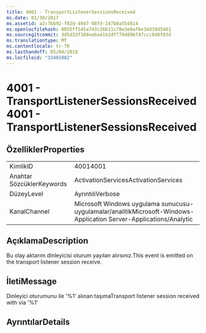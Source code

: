 ```yaml
---
title: 4001 - TransportListenerSessionsReceived
ms.date: 03/30/2017
ms.assetid: a2c7bb92-f02d-4947-98fd-247b0a55d814
ms.openlocfilehash: 0855ff545a743c26b11c78e3e8af6e34d19d5461
ms.sourcegitcommit: 3d5d33f384eeba41b2dff79d096f47ccc8d8f03d
ms.translationtype: MT
ms.contentlocale: tr-TR
ms.lasthandoff: 05/04/2018
ms.locfileid: "33465802"
---
```

# <a name="4001---transportlistenersessionsreceived"></a><span data-ttu-id="a7f17-102">4001 - TransportListenerSessionsReceived</span><span class="sxs-lookup"><span data-stu-id="a7f17-102">4001 - TransportListenerSessionsReceived</span></span>
## <a name="properties"></a><span data-ttu-id="a7f17-103">Özellikler</span><span class="sxs-lookup"><span data-stu-id="a7f17-103">Properties</span></span>  
  
|||  
|-|-|  
|<span data-ttu-id="a7f17-104">Kimlik</span><span class="sxs-lookup"><span data-stu-id="a7f17-104">ID</span></span>|<span data-ttu-id="a7f17-105">4001</span><span class="sxs-lookup"><span data-stu-id="a7f17-105">4001</span></span>|  
|<span data-ttu-id="a7f17-106">Anahtar Sözcükler</span><span class="sxs-lookup"><span data-stu-id="a7f17-106">Keywords</span></span>|<span data-ttu-id="a7f17-107">ActivationServices</span><span class="sxs-lookup"><span data-stu-id="a7f17-107">ActivationServices</span></span>|  
|<span data-ttu-id="a7f17-108">Düzey</span><span class="sxs-lookup"><span data-stu-id="a7f17-108">Level</span></span>|<span data-ttu-id="a7f17-109">Ayrıntılı</span><span class="sxs-lookup"><span data-stu-id="a7f17-109">Verbose</span></span>|  
|<span data-ttu-id="a7f17-110">Kanal</span><span class="sxs-lookup"><span data-stu-id="a7f17-110">Channel</span></span>|<span data-ttu-id="a7f17-111">Microsoft Windows uygulama sunucusu-uygulamalar/analitik</span><span class="sxs-lookup"><span data-stu-id="a7f17-111">Microsoft-Windows-Application Server-Applications/Analytic</span></span>|  
  
## <a name="description"></a><span data-ttu-id="a7f17-112">Açıklama</span><span class="sxs-lookup"><span data-stu-id="a7f17-112">Description</span></span>  
 <span data-ttu-id="a7f17-113">Bu olay aktarım dinleyicisi oturum yayılan alırsınız.</span><span class="sxs-lookup"><span data-stu-id="a7f17-113">This event is emitted on the transport listener session receive.</span></span>  
  
## <a name="message"></a><span data-ttu-id="a7f17-114">İleti</span><span class="sxs-lookup"><span data-stu-id="a7f17-114">Message</span></span>  
 <span data-ttu-id="a7f17-115">Dinleyici oturumunu ile '%1' alınan taşıma</span><span class="sxs-lookup"><span data-stu-id="a7f17-115">Transport listener session received with via '%1'</span></span>  
  
## <a name="details"></a><span data-ttu-id="a7f17-116">Ayrıntılar</span><span class="sxs-lookup"><span data-stu-id="a7f17-116">Details</span></span>
